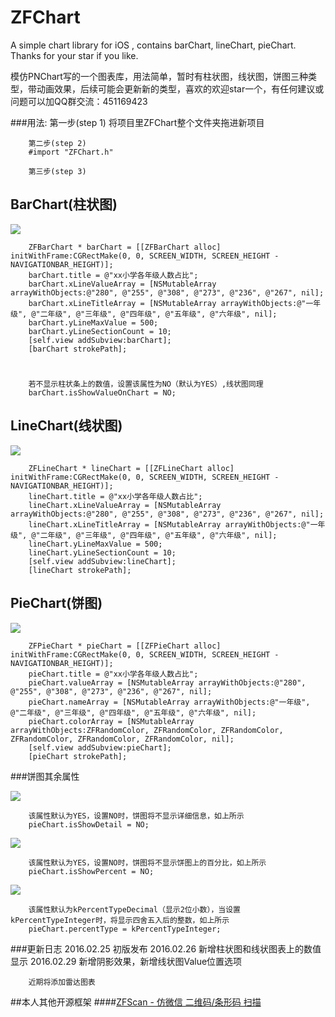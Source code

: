 # ZFChart
A simple chart library for iOS , contains barChart, lineChart, pieChart. Thanks for your star if you like.

模仿PNChart写的一个图表库，用法简单，暂时有柱状图，线状图，饼图三种类型，带动画效果，后续可能会更新新的类型，喜欢的欢迎star一个，有任何建议或问题可以加QQ群交流：451169423

###用法:
        第一步(step 1)
        将项目里ZFChart整个文件夹拖进新项目
        
        第二步(step 2)
        #import "ZFChart.h"
        
        第三步(step 3)
        
## BarChart(柱状图)

![](https://github.com/Zirkfied/Library/blob/master/bar.png)

        ZFBarChart * barChart = [[ZFBarChart alloc] initWithFrame:CGRectMake(0, 0, SCREEN_WIDTH, SCREEN_HEIGHT - NAVIGATIONBAR_HEIGHT)];  
        barChart.title = @"xx小学各年级人数占比";  
        barChart.xLineValueArray = [NSMutableArray arrayWithObjects:@"280", @"255", @"308", @"273", @"236", @"267", nil];  
        barChart.xLineTitleArray = [NSMutableArray arrayWithObjects:@"一年级", @"二年级", @"三年级", @"四年级", @"五年级", @"六年级", nil];
        barChart.yLineMaxValue = 500;
        barChart.yLineSectionCount = 10;
        [self.view addSubview:barChart];
        [barChart strokePath];
        
#
        若不显示柱状条上的数值，设置该属性为NO（默认为YES）,线状图同理
        barChart.isShowValueOnChart = NO;
        
## LineChart(线状图)

![](https://github.com/Zirkfied/Library/blob/master/line.png)

        ZFLineChart * lineChart = [[ZFLineChart alloc] initWithFrame:CGRectMake(0, 0, SCREEN_WIDTH, SCREEN_HEIGHT - NAVIGATIONBAR_HEIGHT)];
        lineChart.title = @"xx小学各年级人数占比";
        lineChart.xLineValueArray = [NSMutableArray arrayWithObjects:@"280", @"255", @"308", @"273", @"236", @"267", nil];
        lineChart.xLineTitleArray = [NSMutableArray arrayWithObjects:@"一年级", @"二年级", @"三年级", @"四年级", @"五年级", @"六年级", nil];
        lineChart.yLineMaxValue = 500;
        lineChart.yLineSectionCount = 10;
        [self.view addSubview:lineChart];
        [lineChart strokePath];
        
## PieChart(饼图)

![](https://github.com/Zirkfied/Library/blob/master/pie.png)

        ZFPieChart * pieChart = [[ZFPieChart alloc] initWithFrame:CGRectMake(0, 0, SCREEN_WIDTH, SCREEN_HEIGHT - NAVIGATIONBAR_HEIGHT)];
        pieChart.title = @"xx小学各年级人数占比";
        pieChart.valueArray = [NSMutableArray arrayWithObjects:@"280", @"255", @"308", @"273", @"236", @"267", nil];
        pieChart.nameArray = [NSMutableArray arrayWithObjects:@"一年级", @"二年级", @"三年级", @"四年级", @"五年级", @"六年级", nil];
        pieChart.colorArray = [NSMutableArray arrayWithObjects:ZFRandomColor, ZFRandomColor, ZFRandomColor, ZFRandomColor, ZFRandomColor, ZFRandomColor, nil];
        [self.view addSubview:pieChart];
        [pieChart strokePath];
        
###饼图其余属性

![](https://github.com/Zirkfied/Library/blob/master/pie1.png)

        该属性默认为YES，设置NO时，饼图将不显示详细信息，如上所示
        pieChart.isShowDetail = NO;
        
![](https://github.com/Zirkfied/Library/blob/master/pie2.png)
        
        该属性默认为YES，设置NO时，饼图将不显示饼图上的百分比，如上所示
        pieChart.isShowPercent = NO;
        
![](https://github.com/Zirkfied/Library/blob/master/pie3.png)
        
        该属性默认为kPercentTypeDecimal（显示2位小数），当设置kPercentTypeInteger时，将显示四舍五入后的整数，如上所示
        pieChart.percentType = kPercentTypeInteger;

###更新日志
        2016.02.25 初版发布
        2016.02.26 新增柱状图和线状图表上的数值显示
        2016.02.29 新增阴影效果，新增线状图Value位置选项
        
        
        近期将添加雷达图表
        
##本人其他开源框架
####[ZFScan - 仿微信 二维码/条形码 扫描](https://github.com/Zirkfied/ZFScan)
